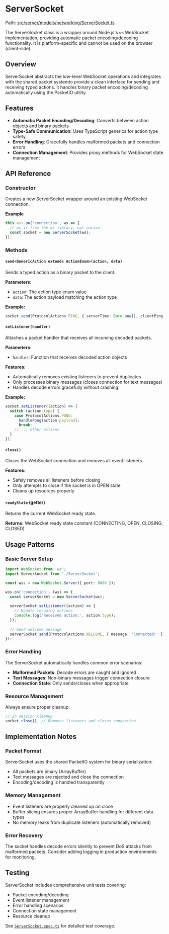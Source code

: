 # ServerSocket

Path: [src/server/models/networking/ServerSocket.ts](/src/server/models/networking/ServerSocket.ts)

The ServerSocket class is a wrapper around Node.js's `ws` WebSocket implementation,
providing automatic packet encoding/decoding functionality.
It is platform-specific and cannot be used on the browser (client-side).

## Overview

ServerSocket abstracts the low-level WebSocket operations and integrates with the
shared packet systemto provide a clean interface for sending and receiving typed actions.
It handles binary packet encoding/decoding automatically using the PacketIO utility.

## Features

- **Automatic Packet Encoding/Decoding**: Converts between action objects and binary packets
- **Type-Safe Communication**: Uses TypeScript generics for action type safety
- **Error Handling**: Gracefully handles malformed packets and connection errors
- **Connection Management**: Provides proxy methods for WebSocket state management

## API Reference

### Constructor

Creates a new ServerSocket wrapper around an existing WebSocket connection.

**Example**
```typescript
this.wss.on('connection', ws => {
  // ws is from the ws library, not native
  const socket = new ServerSocket(ws);
});
```

### Methods

#### `send<GenericAction extends ActionEnum>(action, data)`

Sends a typed action as a binary packet to the client.

**Parameters:**
- `action`: The action type enum value
- `data`: The action payload matching the action type

**Example:**
```typescript
socket.send(ProtocolActions.PING, { serverTime: Date.now(), clientPing: 50 });
```

#### `setListener(handler)`

Attaches a packet handler that receives all incoming decoded packets.

**Parameters:**
- `handler`: Function that receives decoded action objects

**Features:**
- Automatically removes existing listeners to prevent duplicates
- Only processes binary messages (closes connection for text messages)
- Handles decode errors gracefully without crashing

**Example:**
```typescript
socket.setListener((action) => {
  switch (action.type) {
    case ProtocolActions.PONG:
      handlePong(action.payload);
      break;
    // ... other actions
  }
});
```

#### `close()`

Closes the WebSocket connection and removes all event listeners.

**Features:**
- Safely removes all listeners before closing
- Only attempts to close if the socket is in OPEN state
- Cleans up resources properly

#### `readyState` (getter)

Returns the current WebSocket ready state.

**Returns:** WebSocket ready state constant (CONNECTING, OPEN, CLOSING, CLOSED)

## Usage Patterns

### Basic Server Setup

```typescript
import WebSocket from 'ws';
import ServerSocket from './ServerSocket';

const wss = new WebSocket.Server({ port: 8080 });

wss.on('connection', (ws) => {
  const serverSocket = new ServerSocket(ws);
  
  serverSocket.setListener((action) => {
    // Handle incoming actions
    console.log('Received action:', action.type);
  });
  
  // Send welcome message
  serverSocket.send(ProtocolActions.WELCOME, { message: 'Connected!' });
});
```

### Error Handling

The ServerSocket automatically handles common error scenarios:

- **Malformed Packets**: Decode errors are caught and ignored
- **Text Messages**: Non-binary messages trigger connection closure
- **Connection State**: Only sends/closes when appropriate

### Resource Management

Always ensure proper cleanup:

```typescript
// In session cleanup
socket.close(); // Removes listeners and closes connection
```

## Implementation Notes

### Packet Format

ServerSocket uses the shared PacketIO system for binary serialization:
- All packets are binary (ArrayBuffer)
- Text messages are rejected and close the connection
- Encoding/decoding is handled transparently

### Memory Management

- Event listeners are properly cleaned up on close
- Buffer slicing ensures proper ArrayBuffer handling for different data types
- No memory leaks from duplicate listeners (automatically removed)

### Error Recovery

The socket handles decode errors silently to prevent DoS attacks from malformed packets. Consider adding logging in production environments for monitoring.

## Testing

ServerSocket includes comprehensive unit tests covering:
- Packet encoding/decoding
- Event listener management
- Error handling scenarios
- Connection state management
- Resource cleanup

See [`ServerSocket.spec.ts`](/src/server/models/networking/ServerSocket.spec.ts) for detailed test coverage.